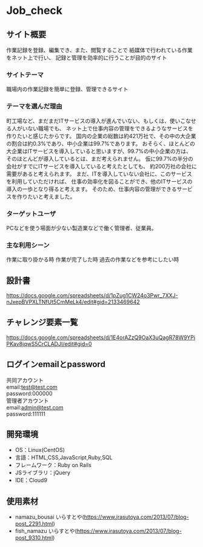 # Job_check

## サイト概要
作業記録を登録、編集でき、また、閲覧することで
紙媒体で行われている作業をネット上で行い、
記録と管理を効率的に行うことが目的のサイト

### サイトテーマ
職場内の作業記録を簡単に登録、管理できるサイト

### テーマを選んだ理由
町工場など、まだまだITサービスの導入が進んでいない、もしくは、使いこなせる人がいない職場でも、
ネット上で仕事内容の管理をできるようなサービスを作りたいと感じたからです。
国内の企業の総数は約421万社で、その中の大企業の割合は約0.3%であり、中小企業は99.7%であります。
おそらく、ほとんどの大企業はITサービスを導入していると思いますが、99.7%の中小企業の方は、
そのほとんどが導入しているとは、まだ考えられません。
仮に99.7%の半分の会社がすでにITサービスを導入していると考えたとしても、
約200万社の会社に需要があると考えられます。
まだ、ITを導入していない会社に、このサービスを利用していただければ、
仕事の効率化を図ることができ、他のITサービスの導入の一歩となり得ると考えます。
そのため、仕事内容の管理ができるサービスを作りたいと考えました。


### ターゲットユーザ
PCなどを使う場面が少ない製造業などで働く管理者、従業員。

### 主な利用シーン
作業に取り掛かる時
作業が完了した時
過去の作業などを参考にしたい時

## 設計書
https://docs.google.com/spreadsheets/d/1pZug1CW24o3Pwr_7XXJ-nJxepBVPXLTNfUt5CmMeLk4/edit#gid=2133469642

## チャレンジ要素一覧
https://docs.google.com/spreadsheets/d/1E4orAZzQ9OaX3uQagR78W9YPiPKav8jqwS5CrCLADJI/edit#gid=0

## ログインemailとpassword
共同アカウント  
email:test@test.com  
password:000000  
管理者アカウント  
email:admin@test.com  
password:111111  


## 開発環境
- OS：Linux(CentOS)
- 言語：HTML,CSS,JavaScript,Ruby,SQL
- フレームワーク：Ruby on Rails
- JSライブラリ：jQuery
- IDE：Cloud9

## 使用素材
- namazu_bousai いらすとや(https://www.irasutoya.com/2013/07/blog-post_2291.html)
- fish_namazu いらすとや(https://www.irasutoya.com/2013/07/blog-post_9310.html)